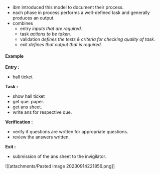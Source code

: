 - ibm introduced this model to document their process. 
- each phase in process performs a well-defined task and generally produces an output. 
- combines 
	- entry *inputs that are required.*
	- task *actions to be taken.* 
	- validation *defines the tests & criteria for checking quality of task.*
	- exit *defines that output that is required.* 

#### Example 

**Entry :**  
- hall ticket

**Task :**
- show hall ticket
- get que. paper. 
- get ans sheet. 
- write ans for respective que. 

**Verification :**
- verify if questions are written for appropriate questions. 
- review the answers written. 

**Exit :**
- submission of the ans sheet to the invigilator. 

![[attachments/Pasted image 20230914221856.png]]